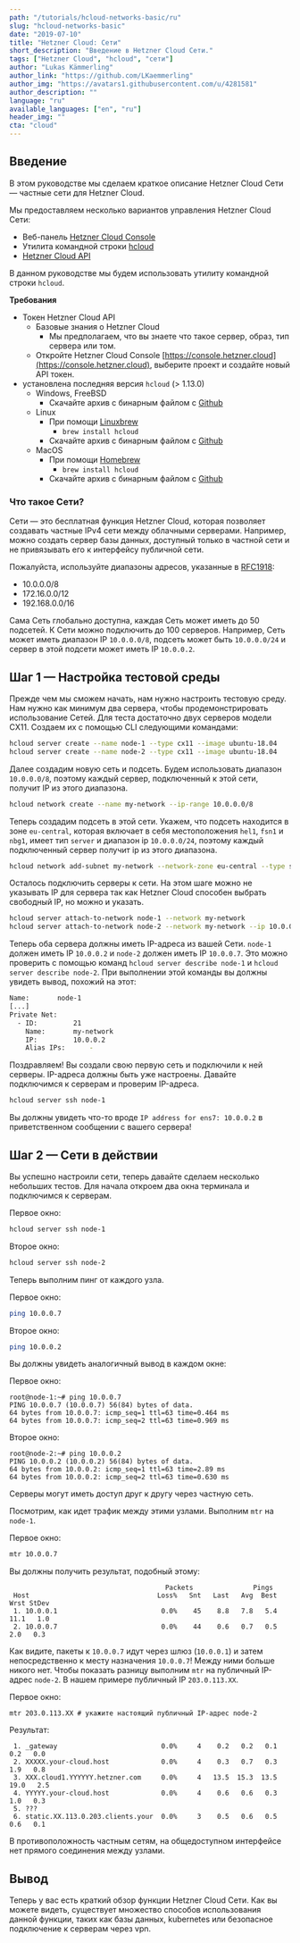 ```yaml
---
path: "/tutorials/hcloud-networks-basic/ru"
slug: "hcloud-networks-basic"
date: "2019-07-10"
title: "Hetzner Cloud: Сети"
short_description: "Введение в Hetzner Cloud Сети."
tags: ["Hetzner Cloud", "hcloud", "сети"]
author: "Lukas Kämmerling"
author_link: "https://github.com/LKaemmerling"
author_img: "https://avatars1.githubusercontent.com/u/4281581"
author_description: ""
language: "ru"
available_languages: ["en", "ru"]
header_img: ""
cta: "cloud"
---
```


## Введение

В этом руководстве мы сделаем краткое описание Hetzner Cloud Сети — частные сети для Hetzner Cloud.

Мы предоставляем несколько вариантов управления Hetzner Cloud Сети:

* Веб-панель [Hetzner Cloud Console](https://console.hetzner.cloud/)
* Утилита командной строки [hcloud](https://github.com/hetznercloud/cli)
* [Hetzner Cloud API](https://docs.hetzner.cloud/)

В данном руководстве мы будем использовать утилиту командной строки `hcloud`.

**Требования**

* Токен Hetzner Cloud API
  * Базовые знания о Hetzner Cloud
    * Мы предполагаем, что вы знаете что такое сервер, образ, тип сервера или том.
  * Откройте Hetzner Cloud Console [https://console.hetzner.cloud](https://console.hetzner.cloud), выберите проект и создайте новый API токен.
* установлена последняя версия `hcloud` (> 1.13.0)
  * Windows, FreeBSD
    * Скачайте архив с бинарным файлом с [Github](https://github.com/hetznercloud/cli/releases/latest)
  * Linux
    * При помощи [Linuxbrew](https://linuxbrew.sh/)
      * `brew install hcloud`
    * Скачайте архив с бинарным файлом с [Github](https://github.com/hetznercloud/cli/releases/latest)
  * MacOS
    * При помощи [Homebrew](https://brew.sh/)
      * `brew install hcloud`
    * Скачайте архив с бинарным файлом с [Github](https://github.com/hetznercloud/cli/releases/latest)

### Что такое Сети?

Сети — это бесплатная функция Hetzner Cloud, которая позволяет создавать частные IPv4 сети между облачными серверами. Например, можно создать сервер базы данных, доступный только в частной сети и не привязывать его к интерфейсу публичной сети.

Пожалуйста, используйте диапазоны адресов, указанные в [RFC1918](https://tools.ietf.org/html/rfc1918):

* 10.0.0.0/8
* 172.16.0.0/12
* 192.168.0.0/16

Сама Сеть глобально доступна, каждая Сеть может иметь до 50 подсетей. К Сети можно подключить до 100 серверов. Например, Сеть может иметь диапазон IP `10.0.0.0/8`, подсеть может быть `10.0.0.0/24` и сервер в этой подсети может иметь IP `10.0.0.2`.

## Шаг 1 — Настройка тестовой среды

Прежде чем мы сможем начать, нам нужно настроить тестовую среду. Нам нужно как минимум два сервера, чтобы продемонстрировать использование Сетей. Для теста достаточно двух серверов модели CX11. Создаем их с помощью CLI следующими командами:

```bash
hcloud server create --name node-1 --type cx11 --image ubuntu-18.04
hcloud server create --name node-2 --type cx11 --image ubuntu-18.04
```

Далее создадим новую сеть и подсеть. Будем использовать диапазон `10.0.0.0/8`, поэтому каждый сервер, подключенный к этой сети, получит IP из этого диапазона.

```bash
hcloud network create --name my-network --ip-range 10.0.0.0/8
```

Теперь создадим подсеть в этой сети. Укажем, что подсеть находится в зоне `eu-central`, которая включает в себя местоположения `hel1`, `fsn1` и `nbg1`, имеет тип `server` и диапазон ip `10.0.0.0/24`, поэтому каждый подключенный сервер получит ip из этого диапазона.

```bash
hcloud network add-subnet my-network --network-zone eu-central --type server --ip-range 10.0.0.0/24
```

Осталось подключить серверы к сети. На этом шаге можно не указывать IP для сервера так как Hetzner Cloud способен выбрать свободный IP, но можно и указать.

```bash
hcloud server attach-to-network node-1 --network my-network
hcloud server attach-to-network node-2 --network my-network --ip 10.0.0.7
```

Теперь оба сервера должны иметь IP-адреса из вашей Сети. `node-1` должен иметь IP `10.0.0.2` и `node-2` должен иметь IP `10.0.0.7`. Это можно проверить с помощью команд `hcloud server describe node-1` и `hcloud server describe node-2`. При выполнении этой команды вы должны увидеть вывод, похожий на этот:

```bash
Name:		node-1
[...]
Private Net:
  - ID:			21
    Name:		my-network
    IP:			10.0.0.2
    Alias IPs:		-
```

Поздравляем! Вы создали свою первую сеть и подключили к ней серверы. IP-адреса должны быть уже настроены. Давайте подключимся к серверам и проверим IP-адреса.

```bash
hcloud server ssh node-1
```

Вы должны увидеть что-то вроде `IP address for ens7: 10.0.0.2` в приветственном сообщении с вашего сервера!

## Шаг 2 — Сети в действии

Вы успешно настроили сети, теперь давайте сделаем несколько небольших тестов. Для начала откроем два окна терминала и подключимся к серверам.

Первое окно:

```bash
hcloud server ssh node-1
```

Второе окно:

```bash
hcloud server ssh node-2
```

Теперь выполним пинг от каждого узла.

Первое окно:

```bash
ping 10.0.0.7
```

Второе окно:

```bash
ping 10.0.0.2
```

Вы должны увидеть аналогичный вывод в каждом окне:

Первое окно:

```console
root@node-1:~# ping 10.0.0.7
PING 10.0.0.7 (10.0.0.7) 56(84) bytes of data.
64 bytes from 10.0.0.7: icmp_seq=1 ttl=63 time=0.464 ms
64 bytes from 10.0.0.7: icmp_seq=2 ttl=63 time=0.969 ms
```

Второе окно:

```console
root@node-2:~# ping 10.0.0.2
PING 10.0.0.2 (10.0.0.2) 56(84) bytes of data.
64 bytes from 10.0.0.2: icmp_seq=1 ttl=63 time=2.89 ms
64 bytes from 10.0.0.2: icmp_seq=2 ttl=63 time=0.630 ms
```

Серверы могут иметь доступ друг к другу через частную сеть.

Посмотрим, как идет трафик между этими узлами.
Выполним `mtr` на `node-1`.

Первое окно:

```bash
mtr 10.0.0.7
```

Вы должны получить результат, подобный этому:

```console
                                       Packets               Pings
 Host                                Loss%   Snt   Last   Avg  Best  Wrst StDev
 1. 10.0.0.1                          0.0%    45    8.8   7.8   5.4  11.1   1.0
 2. 10.0.0.7                          0.0%    44    0.6   0.7   0.5   2.0   0.3
```

Как видите, пакеты к `10.0.0.7` идут через шлюз (`10.0.0.1`) и затем непосредственно к месту назначения `10.0.0.7`! Между ними больше никого нет. Чтобы показать разницу выполним `mtr` на публичный IP-адрес `node-2`. В нашем примере публичный IP `203.0.113.XX`.

Первое окно:

```console
mtr 203.0.113.XX # укажите настоящий публичный IP-адрес node-2
```

Результат:

```console
 1. _gateway                          0.0%     4    0.2   0.2   0.1   0.2   0.0
 2. XXXXX.your-cloud.host             0.0%     4    0.3   0.7   0.3   1.9   0.8
 3. XXX.cloud1.YYYYYY.hetzner.com     0.0%     4   13.5  15.3  13.5  19.0   2.5
 4. YYYYY.your-cloud.host             0.0%     4    0.6   0.6   0.3   1.0   0.3
 5. ???
 6. static.XX.113.0.203.clients.your  0.0%     3    0.5   0.6   0.5   0.6   0.1
```

В противоположность частным сетям, на общедоступном интерфейсе нет прямого соединения между узлами.

## Вывод

Теперь у вас есть краткий обзор функции Hetzner Cloud Сети. Как вы можете видеть, существует множество способов использования данной функции, таких как базы данных, kubernetes или безопасное подключение к серверам через vpn.

